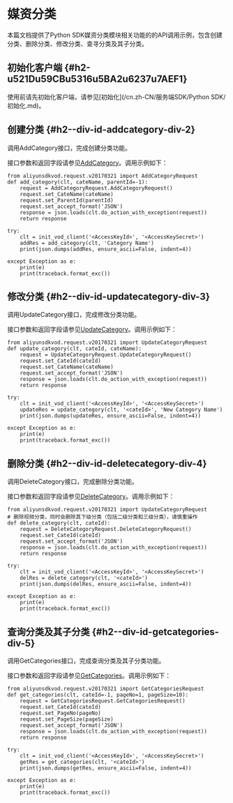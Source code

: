 媒资分类 
=========================

本篇文档提供了Python SDK媒资分类模块相关功能的的API调用示例，包含创建分类、删除分类、修改分类、查寻分类及其子分类。

初始化客户端 {#h2-u521Du59CBu5316u5BA2u6237u7AEF1}
--------------------------------------------

使用前请先初始化客户端，请参见[初始化](/cn.zh-CN/服务端SDK/Python SDK/初始化.md)。

创建分类 {#h2--div-id-addcategory-div-2}
------------------------------------

调用AddCategory接口，完成创建分类功能。

接口参数和返回字段请参见[AddCategory](/cn.zh-CN/服务端API/媒资管理/媒资分类/创建分类.md)。调用示例如下：

    from aliyunsdkvod.request.v20170321 import AddCategoryRequest
    def add_category(clt, cateName, parentId=-1):
        request = AddCategoryRequest.AddCategoryRequest()
        request.set_CateName(cateName)
        request.set_ParentId(parentId)
        request.set_accept_format('JSON')
        response = json.loads(clt.do_action_with_exception(request))
        return response
    
    try:
        clt = init_vod_client('<AccessKeyId>', '<AccessKeySecret>')
        addRes = add_category(clt, 'Category Name')
        print(json.dumps(addRes, ensure_ascii=False, indent=4))
    
    except Exception as e:
        print(e)
        print(traceback.format_exc())



修改分类 {#h2--div-id-updatecategory-div-3}
---------------------------------------

调用UpdateCategory接口，完成修改分类功能。

接口参数和返回字段请参见[UpdateCategory](/cn.zh-CN/服务端API/媒资管理/媒资分类/更新分类.md)。调用示例如下：

    from aliyunsdkvod.request.v20170321 import UpdateCategoryRequest
    def update_category(clt, cateId, cateName):
        request = UpdateCategoryRequest.UpdateCategoryRequest()
        request.set_CateId(cateId)
        request.set_CateName(cateName)
        request.set_accept_format('JSON')
        response = json.loads(clt.do_action_with_exception(request))
        return response
    
    try:
        clt = init_vod_client('<AccessKeyId>', '<AccessKeySecret>')
        updateRes = update_category(clt, '<cateId>', 'New Category Name')
        print(json.dumps(updateRes, ensure_ascii=False, indent=4))
    
    except Exception as e:
        print(e)
        print(traceback.format_exc())



删除分类 {#h2--div-id-deletecategory-div-4}
---------------------------------------

调用DeleteCategory接口，完成删除分类功能。

接口参数和返回字段请参见[DeleteCategory](/cn.zh-CN/服务端API/媒资管理/媒资分类/删除分类.md)。调用示例如下：

    from aliyunsdkvod.request.v20170321 import UpdateCategoryRequest
    # 删除视频分类，同时会删除其下级分类（包括二级分类和三级分类），请慎重操作
    def delete_category(clt, cateId):
        request = DeleteCategoryRequest.DeleteCategoryRequest()
        request.set_CateId(cateId)
        request.set_accept_format('JSON')
        response = json.loads(clt.do_action_with_exception(request))
        return response
    
    try:
        clt = init_vod_client('<AccessKeyId>', '<AccessKeySecret>')
        delRes = delete_category(clt, '<cateId>')
        print(json.dumps(delRes, ensure_ascii=False, indent=4))
    
    except Exception as e:
        print(e)
        print(traceback.format_exc())



查询分类及其子分类 {#h2--div-id-getcategories-div-5}
-------------------------------------------

调用GetCategories接口，完成查询分类及其子分类功能。

接口参数和返回字段请参见[GetCategories](/cn.zh-CN/服务端API/媒资管理/媒资分类/获取分类及子分类.md)。调用示例如下：

    from aliyunsdkvod.request.v20170321 import GetCategoriesRequest
    def get_categories(clt, cateId=-1, pageNo=1, pageSize=10):
        request = GetCategoriesRequest.GetCategoriesRequest()
        request.set_CateId(cateId)
        request.set_PageNo(pageNo)
        request.set_PageSize(pageSize)
        request.set_accept_format('JSON')
        response = json.loads(clt.do_action_with_exception(request))
        return response
    
    try:
        clt = init_vod_client('<AccessKeyId>', '<AccessKeySecret>')
        getRes = get_categories(clt, '<cateId>')
        print(json.dumps(getRes, ensure_ascii=False, indent=4))
    
    except Exception as e:
        print(e)
        print(traceback.format_exc())


